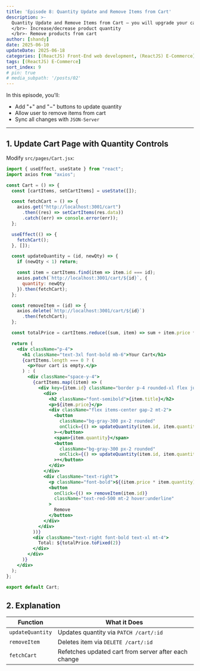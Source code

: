 ```yaml
---
title: 'Episode 8: Quantity Update and Remove Items from Cart'
description: >-
  Quantity Update and Remove Items from Cart – you will upgrade your cart page with 2 new features:
  </br>- Increase/decrease product quantity
  </br>- Remove products from cart
author: [shandy]
date: 2025-06-10
updateDate: 2025-06-18
categories: [(ReactJS) Front-End web development, (ReactJS) E-Commerce]
tags: [(ReactJS) E-Commerce]
sort_index: 9
# pin: true
# media_subpath: '/posts/02'
---
```


In this episode, you'll:
- Add "+" and "−" buttons to update quantity
- Allow user to remove items from cart
- Sync all changes with `JSON-Server`

---

## 1. Update Cart Page with Quantity Controls

Modify `src/pages/Cart.jsx`:

```jsx
import { useEffect, useState } from "react";
import axios from "axios";

const Cart = () => {
  const [cartItems, setCartItems] = useState([]);

  const fetchCart = () => {
    axios.get("http://localhost:3001/cart")
      .then((res) => setCartItems(res.data))
      .catch((err) => console.error(err));
  };

  useEffect(() => {
    fetchCart();
  }, []);

  const updateQuantity = (id, newQty) => {
    if (newQty < 1) return;

    const item = cartItems.find(item => item.id === id);
    axios.patch(`http://localhost:3001/cart/${id}`, {
      quantity: newQty
    }).then(fetchCart);
  };

  const removeItem = (id) => {
    axios.delete(`http://localhost:3001/cart/${id}`)
      .then(fetchCart);
  };

  const totalPrice = cartItems.reduce((sum, item) => sum + item.price * item.quantity, 0);

  return (
    <div className="p-4">
      <h1 className="text-3xl font-bold mb-6">Your Cart</h1>
      {cartItems.length === 0 ? (
        <p>Your cart is empty.</p>
      ) : (
        <div className="space-y-4">
          {cartItems.map((item) => (
            <div key={item.id} className="border p-4 rounded-xl flex justify-between items-center">
              <div>
                <h2 className="font-semibold">{item.title}</h2>
                <p>${item.price}</p>
                <div className="flex items-center gap-2 mt-2">
                  <button
                    className="bg-gray-300 px-2 rounded"
                    onClick={() => updateQuantity(item.id, item.quantity - 1)}
                  >−</button>
                  <span>{item.quantity}</span>
                  <button
                    className="bg-gray-300 px-2 rounded"
                    onClick={() => updateQuantity(item.id, item.quantity + 1)}
                  >+</button>
                </div>
              </div>
              <div className="text-right">
                <p className="font-bold">${(item.price * item.quantity).toFixed(2)}</p>
                <button
                  onClick={() => removeItem(item.id)}
                  className="text-red-500 mt-2 hover:underline"
                >
                  Remove
                </button>
              </div>
            </div>
          ))}
          <div className="text-right font-bold text-xl mt-4">
            Total: ${totalPrice.toFixed(2)}
          </div>
        </div>
      )}
    </div>
  );
};

export default Cart;
```

## 2. Explanation

| Function         | What it Does                                         |
| ---------------- | ---------------------------------------------------- |
| `updateQuantity` | Updates quantity via `PATCH /cart/:id`               |
| `removeItem`     | Deletes item via `DELETE /cart/:id`                  |
| `fetchCart`      | Refetches updated cart from server after each change |
